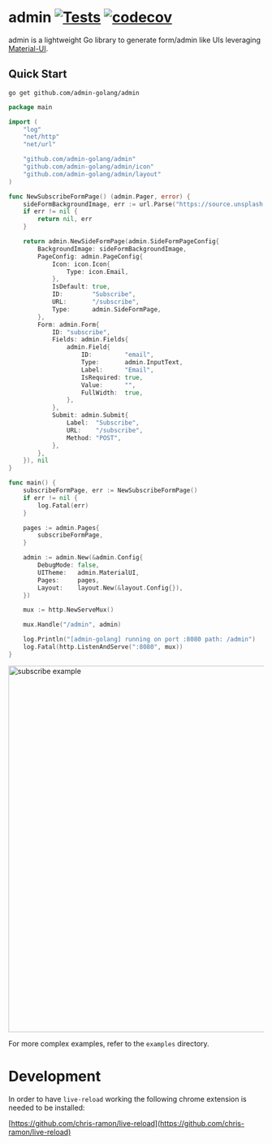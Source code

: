 # admin [![Tests](https://github.com/admin-golang/admin/actions/workflows/tests.yml/badge.svg)](https://github.com/admin-golang/admin/actions/workflows/tests.yml) [![codecov](https://codecov.io/gh/admin-golang/admin/branch/main/graph/badge.svg?token=VUGFGVC37X)](https://codecov.io/gh/admin-golang/admin)

admin is a lightweight Go library to generate form/admin like UIs leveraging [Material-UI](https://github.com/mui/material-ui).

Quick Start
---

```
go get github.com/admin-golang/admin
```

```go
package main

import (
	"log"
	"net/http"
	"net/url"

	"github.com/admin-golang/admin"
	"github.com/admin-golang/admin/icon"
	"github.com/admin-golang/admin/layout"
)

func NewSubscribeFormPage() (admin.Pager, error) {
	sideFormBackgroundImage, err := url.Parse("https://source.unsplash.com/random/?golang")
	if err != nil {
		return nil, err
	}

	return admin.NewSideFormPage(admin.SideFormPageConfig{
		BackgroundImage: sideFormBackgroundImage,
		PageConfig: admin.PageConfig{
			Icon: icon.Icon{
				Type: icon.Email,
			},
			IsDefault: true,
			ID:        "Subscribe",
			URL:       "/subscribe",
			Type:      admin.SideFormPage,
		},
		Form: admin.Form{
			ID: "subscribe",
			Fields: admin.Fields{
				admin.Field{
					ID:         "email",
					Type:       admin.InputText,
					Label:      "Email",
					IsRequired: true,
					Value:      "",
					FullWidth:  true,
				},
			},
			Submit: admin.Submit{
				Label:  "Subscribe",
				URL:    "/subscribe",
				Method: "POST",
			},
		},
	}), nil
}

func main() {
	subscribeFormPage, err := NewSubscribeFormPage()
	if err != nil {
		log.Fatal(err)
	}

	pages := admin.Pages{
		subscribeFormPage,
	}

	admin := admin.New(&admin.Config{
		DebugMode: false,
		UITheme:   admin.MaterialUI,
		Pages:     pages,
		Layout:    layout.New(&layout.Config{}),
	})

	mux := http.NewServeMux()

	mux.Handle("/admin", admin)

	log.Println("[admin-golang] running on port :8080 path: /admin")
	log.Fatal(http.ListenAndServe(":8080", mux))
}
```

<img width="721" alt="subscribe example" src="https://user-images.githubusercontent.com/1000404/179914238-81de7b65-8adb-46df-8b1c-fe0dbe35f96c.png">


For more complex examples, refer to the `examples` directory.

# Development

In order to have `live-reload` working the following chrome extension is needed to be installed:

[https://github.com/chris-ramon/live-reload](https://github.com/chris-ramon/live-reload)
